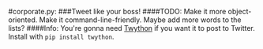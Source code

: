 #corporate.py:
###Tweet like your boss!
####TODO:
Make it more object-oriented. Make it command-line-friendly. Maybe add more words to the lists? 
####Info:
You're gonna need [Twython](https://github.com/ryanmcgrath/twython) if you want it to post to Twitter. 
Install with <code>pip install twython</code>.
